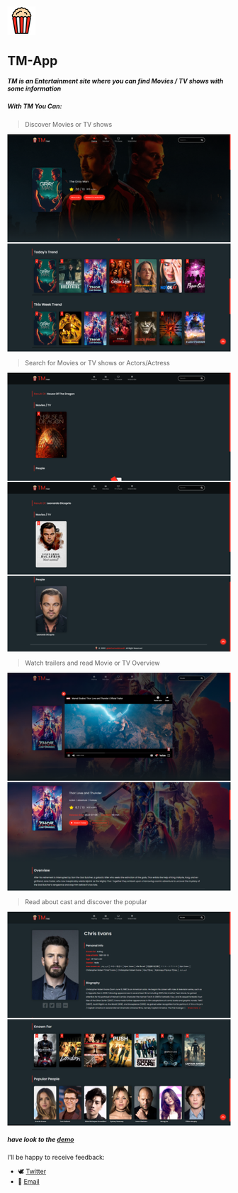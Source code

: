 ![Logo](./imgs/logo.png)

# TM-App

##### **TM** is an Entertainment site where you can find Movies / TV shows with some information

##### With TM You Can:

> Discover Movies or TV shows

![screenshot](imgs/screenshots/home-landing-screenshot.png)
![screenshot](imgs/screenshots/home-screenshot.png)

> Search for Movies or TV shows or Actors/Actress

![screenshot](imgs/screenshots/search-tv-screanshot.png)
![screenshot](imgs/screenshots/search-movie-screenshot.png)
![screenshot](imgs/screenshots/search-people-screenshot.png)

> Watch trailers and read Movie or TV Overview

![screenshot](imgs/screenshots/trailer-movie-screenshot.png)
![screenshot](imgs/screenshots/movie-overview-screenshot.png)

> Read about cast and discover the popular

![screenshot](imgs/screenshots/cast-screenshot.png)
![screenshot](imgs/screenshots/popular-poeple-screenshot.png)

##### have look to the [demo](https://fanciful-axolotl-730fac.netlify.app)

I'll be happy to receive feedback:

* :dove: [Twitter](https://twitter.com/M0hamed85)
* :email: [Email](mohamed.alosaili@gmail.com)
